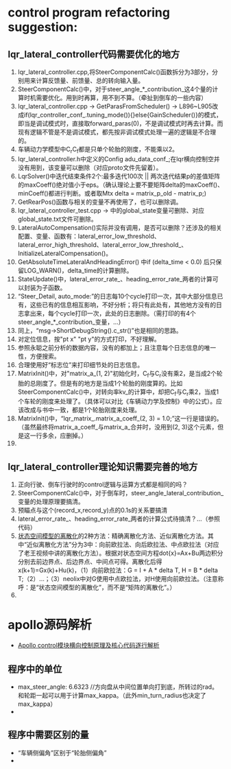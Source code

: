 # control program refactoring suggestion:
## lqr_lateral_controller代码需要优化的地方
1. lqr_lateral_controller.cpp,将SteerComponentCalc()函数拆分为3部分，分别用来计算反馈量、前馈量、总的转向输入量。
2. SteerComponentCalc()中，对于steer_angle_*_contribution_这4个量的计算时机需要优化。用到时再算，用不到不算。（牵扯到倒车的一些内容）
3. lqr_lateral_controller.cpp -> GetParasFromScheduler() -> L896~L905改成if(lqr_controller_conf_.tuning_mode()){}else{GainScheduler()}的模式，即当是调试模式时，直接取forward_paras(0)，不是调试模式时再去计算。而现有逻辑不管是不是调试模式，都先按非调试模式处理一遍的逻辑是不合理的。
4. 车辆动力学模型中C<sub>r</sub>C<sub>f</sub>都是只单个轮胎的刚度，不能乘以2。
5. lqr_lateral_controller.h中定义的Config adu_data_conf_;在lqr横向控制空并没有用到，该变量可以删除（对应proto文件先留着）。
6. LqrSolver()中迭代结束条件2个:最多迭代100次 || 两次迭代结果p的差值矩阵的maxCoeff()绝对值小于eps。（确认理论上要不要矩阵delta的maxCoeff()、minCoeff()都进行判断。或者取Mtx delta = matrix_p_old - matrix_p;)
7. GetRearPos()函数与相关的变量不再使用了，也可以删除调。
8. lqr_lateral_controller_test.cpp -> 中的global_state变量可删除、对应global_state.txt文件可删除。
9. LateralAutoCompensation()实际并没有调用，是否可以删除？还涉及的相关配置、变量、函数有：lateral_error_low_threshold、lateral_error_high_threshold、lateral_error_low_threshold_、InitializeLateralCompensation()。
10. GetAbsoluteTimeLateralAndHeadingError() 中if (delta_time < 0.0) 后只保留LOG_WARN()，delta_time的计算删除。
11. StateUpdate()中，lateral_error_rate_、heading_error_rate_两者的计算可以封装为子函数。
13. “Steer_Detail, auto_mode:”的日志每10个cycle打印一次，其中大部分信息已有，这些已有的信息相互影响，不好分析；将只有此处有，其他地方没有的日志拿出来，每个cycle打印一次，此处的日志删除。（需打印的有4个steer_angle_*_contribution_变量，...）
14. 同上，“msg->ShortDebugString().c_str()”也是相同的思路。
15. 对定位信息，按"pt x" "pt y"的方式打印，不好理解。
16. 参照永聪之前分析的数据内容，没有的都加上；且注意每个日志信息的唯一性，方便搜索。
17. 合理使用好“标志位”来打印细节处的日志信息。
18. MatrixInit()中，对"matrix_a_(1, 2)"初始化时，C<sub>f</sub>与C<sub>r</sub>没有乘2，是当成2个轮胎的总刚度了。但是有的地方是当成1个轮胎的刚度算的。比如SteerComponentCalc()中，对转向率kv_的计算中，却把C<sub>f</sub>与C<sub>r</sub>乘2，当成1个车轮的刚度来处理了。（具体可以对比《车辆动力学及控制》中的公式）。应该改成与书中一致，都是1个轮胎刚度来处理。
19. MatrixInit()中，“lqr_matrix_.matrix_a_coeff_(2, 3) = 1.0;”这一行是错误的。（虽然最终将matrix_a_coeff_与matrix_a_合并时，没用到(2, 3)这个元素，但是这一行多余，应删掉。）
20. 

## lqr_lateral_controller理论知识需要完善的地方
1. 正向行驶、倒车行驶时的control逻辑与运算方式都是相同的吗？
2. SteerComponentCalc()中，对于倒车时，steer_angle_lateral_contribution_变量的处理原理要搞清。
3. 预瞄点与这个(record_x,record_y)点的0.1s的关系要搞清
4. lateral_error_rate_、heading_error_rate_两者的计算公式待搞清？...（参照代码）
5. [状态空间模型的离散化](https://www.guyuehome.com/13948)的2种方法：精确离散化方法、近似离散化方法。其中“近似离散化方法”分为3中：向前欧拉法、向后欧拉法、中点欧拉法（对应了老王视频中讲的离散化方法）。根据对状态空间方程dot{x}=Ax+Bu两边积分分别去前边界点、后边界点、中间点可得。离散化后得x(k+1)=Gx(k)+Hu(k)，（1）向前欧拉法：G = I + A * delta T, H = B * delta T;（2）...；（3）neolix中对G使用中点欧拉法，对H使用向前欧拉法。（注意称呼：是“状态空间模型的离散化”，而不是“矩阵的离散化”。）
6. 



# apollo源码解析
* [Apollo control模块横向控制原理及核心代码逐行解析](https://blog.csdn.net/weixin_39199083/article/details/122228076)

## 程序中的单位
* max_steer_angle: 6.6323  //方向盘从中间位置单向打到底，所转过的rad。和轮距一起可以用于计算max_kappa。（此外min_turn_radius也决定了max_kappa）
* 

## 程序中需要区别的量
* “车辆侧偏角”区别于“轮胎侧偏角”
* 

